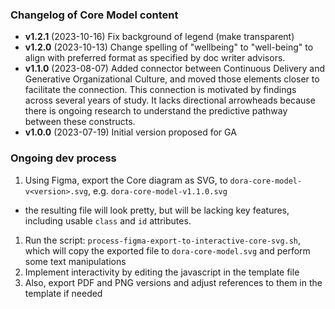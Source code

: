 ### Changelog of Core Model content

- **v1.2.1** (2023-10-16) Fix background of legend (make transparent)
- **v1.2.0** (2023-10-13) Change spelling of "wellbeing" to "well-being" to align with preferred format as specified by doc writer advisors.
- **v1.1.0** (2023-08-07) Added connector between Continuous Delivery and Generative Organizational Culture, and moved those elements closer to facilitate the connection. This connection is motivated by findings across several years of study. It lacks directional arrowheads because there is ongoing research to understand the predictive pathway between these constructs.
- **v1.0.0** (2023-07-19) Initial version proposed for GA


### Ongoing dev process

1. Using Figma, export the Core diagram as SVG, to `dora-core-model-v<version>.svg`, e.g. `dora-core-model-v1.1.0.svg`
  * the resulting file will look pretty, but will be lacking key features, including usable `class` and `id` attributes.
1. Run the script: `process-figma-export-to-interactive-core-svg.sh`, which will copy the exported file to `dora-core-model.svg` and perform some text manipulations
1. Implement interactivity by editing the javascript in the template file
1. Also, export PDF and PNG versions and adjust references to them in the template if needed
